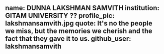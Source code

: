 name: DUNNA LAKSHMAN SAMVITH
institution: GITAM UNIVERSITY ?? 
profile_pic: lakshmansamvith.jpg 
quote: It's no the people we miss, but the memories we cherish and the fact that they gave it to us. 
github_user: lakshmansamvith
---
